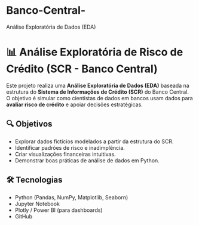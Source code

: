 # Banco-Central-
Análise Exploratória de Dados (EDA)
# 📊 Análise Exploratória de Risco de Crédito (SCR - Banco Central)

Este projeto realiza uma **Análise Exploratória de Dados (EDA)** baseada na estrutura do 
**Sistema de Informações de Crédito (SCR)** do Banco Central.  
O objetivo é simular como cientistas de dados em bancos usam dados para 
**avaliar risco de crédito** e apoiar decisões estratégicas.

## 🔍 Objetivos
- Explorar dados fictícios modelados a partir da estrutura do SCR.
- Identificar padrões de risco e inadimplência.
- Criar visualizações financeiras intuitivas.
- Demonstrar boas práticas de análise de dados em Python.

## 🛠️ Tecnologias
- Python (Pandas, NumPy, Matplotlib, Seaborn)
- Jupyter Notebook
- Plotly / Power BI (para dashboards)
- GitHub
